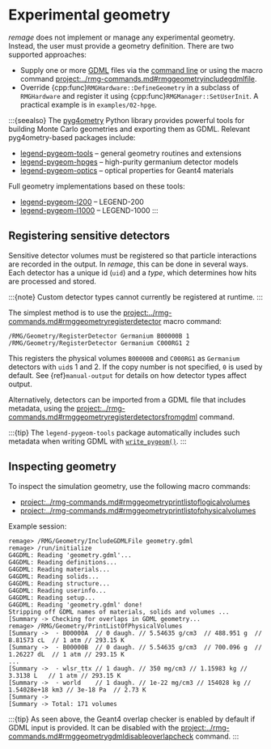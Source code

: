 # Experimental geometry

_remage_ does not implement or manage any experimental geometry. Instead, the
user must provide a geometry definition. There are two supported approaches:

- Supply one or more [GDML](https://gdml.web.cern.ch) files via the
  [command line](./running.md) or using the macro command
  <project:../rmg-commands.md#rmggeometryincludegdmlfile>.
- Override {cpp:func}`RMGHardware::DefineGeometry` in a subclass of
  `RMGHardware` and register it using {cpp:func}`RMGManager::SetUserInit`.
  A practical example is in `examples/02-hpge`.

:::{seealso}
The [pyg4ometry](https://pyg4ometry.readthedocs.io) Python library provides
powerful tools for building Monte Carlo geometries and exporting them as GDML.
Relevant pyg4ometry-based packages include:

- [legend-pygeom-tools](https://legend-pygeom-tools.readthedocs.io) – general
  geometry routines and extensions
- [legend-pygeom-hpges](https://legend-pygeom-hpges.readthedocs.io) – high-purity
  germanium detector models
- [legend-pygeom-optics](https://legend-pygeom-optics.readthedocs.io) – optical
  properties for Geant4 materials

Full geometry implementations based on these tools:

- [legend-pygeom-l200](https://github.com/legend-exp/legend-pygeom-l200) – LEGEND-200
- [legend-pygeom-l1000](https://github.com/legend-exp/legend-pygeom-l1000) – LEGEND-1000
  :::

## Registering sensitive detectors

Sensitive detector volumes must be registered so that particle interactions
are recorded in the output. In _remage_, this can be done in several ways.
Each detector has a unique id (`uid`) and a _type_, which determines how hits
are processed and stored.

:::{note}
Custom detector types cannot currently be registered at runtime.
:::

The simplest method is to use the
<project:../rmg-commands.md#rmggeometryregisterdetector> macro command:

```
/RMG/Geometry/RegisterDetector Germanium B00000B 1
/RMG/Geometry/RegisterDetector Germanium C000RG1 2
```

This registers the physical volumes `B00000B` and `C000RG1` as `Germanium`
detectors with `uid`s 1 and 2. If the copy number is not specified, `0` is used
by default. See {ref}`manual-output` for details on how detector types affect
output.

Alternatively, detectors can be imported from a GDML file that includes
metadata, using the
<project:../rmg-commands.md#rmggeometryregisterdetectorsfromgdml> command.

:::{tip}
The `legend-pygeom-tools` package automatically includes such metadata when
writing GDML with
[`write_pygeom()`](https://legend-pygeom-tools.readthedocs.io/en/stable/api/pygeomtools.html#pygeomtools.write.write_pygeom).
:::

## Inspecting geometry

To inspect the simulation geometry, use the following macro commands:

- <project:../rmg-commands.md#rmggeometryprintlistoflogicalvolumes>
- <project:../rmg-commands.md#rmggeometryprintlistofphysicalvolumes>

Example session:

```remage
remage> /RMG/Geometry/IncludeGDMLFile geometry.gdml
remage> /run/initialize
G4GDML: Reading 'geometry.gdml'...
G4GDML: Reading definitions...
G4GDML: Reading materials...
G4GDML: Reading solids...
G4GDML: Reading structure...
G4GDML: Reading userinfo...
G4GDML: Reading setup...
G4GDML: Reading 'geometry.gdml' done!
Stripping off GDML names of materials, solids and volumes ...
[Summary -> Checking for overlaps in GDML geometry...
remage> /RMG/Geometry/PrintListOfPhysicalVolumes
[Summary ->  · B00000A  // 0 daugh. // 5.54635 g/cm3  // 488.951 g  // 8.81573 cL  // 1 atm // 293.15 K
[Summary ->  · B00000B  // 0 daugh. // 5.54635 g/cm3  // 700.096 g  // 1.26227 dL  // 1 atm // 293.15 K
...
[Summary ->  · wlsr_ttx // 1 daugh. // 350 mg/cm3 // 1.15983 kg // 3.3138 L   // 1 atm // 293.15 K
[Summary ->  · world    // 1 daugh. // 1e-22 mg/cm3 // 154028 kg // 1.54028e+18 km3 // 3e-18 Pa  // 2.73 K
[Summary ->
[Summary -> Total: 171 volumes
```

:::{tip}
As seen above, the Geant4 overlap checker is enabled by default if GDML input
is provided. It can be disabled with the
<project:../rmg-commands.md#rmggeometrygdmldisableoverlapcheck> command.
:::

